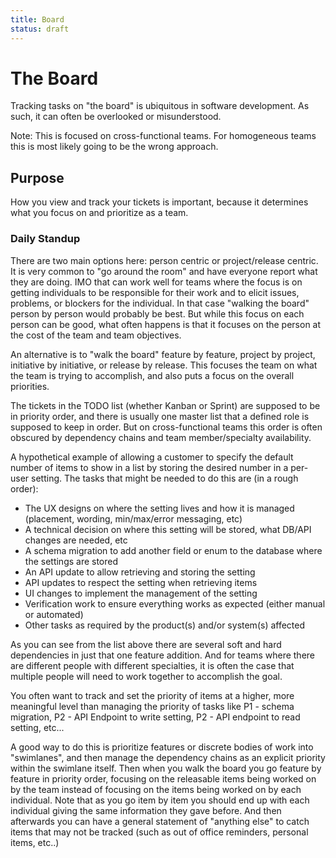 ```yaml
---
title: Board
status: draft
---
```

# The Board
Tracking tasks on "the board" is ubiquitous in software development. As such, it can often be overlooked or misunderstood.

Note: This is focused on cross-functional teams. For homogeneous teams this is most likely going to be the wrong approach.

## Purpose
How you view and track your tickets is important, because it determines what you focus on and prioritize as a team.

### Daily Standup
There are two main options here: person centric or project/release centric. It is very common to "go around the room" and have everyone report what they are doing. IMO that can work well for teams where the focus is on getting individuals to be responsible for their work and to elicit issues, problems, or blockers for the individual. In that case "walking the board" person by person would probably be best. But while this focus on each person can be good, what often happens is that it focuses on the person at the cost of the team and team objectives.

An alternative is to "walk the board" feature by feature, project by project, initiative by initiative, or release by release. This focuses the team on what the team is trying to accomplish, and also puts a focus on the overall priorities.

The tickets in the TODO list (whether Kanban or Sprint) are supposed to be in priority order, and there is usually one master list that a defined role is supposed to keep in order. But on cross-functional teams this order is often obscured by dependency chains and team member/specialty availability.

A hypothetical example of allowing a customer to specify the default number of items to show in a list by storing the desired number in a per-user setting. The tasks that might be needed to do this are (in a rough order):
* The UX designs on where the setting lives and how it is managed (placement, wording, min/max/error messaging, etc)
* A technical decision on where this setting will be stored, what DB/API changes are needed, etc
* A schema migration to add another field or enum to the database where the settings are stored
* An API update to allow retrieving and storing the setting
* API updates to respect the setting when retrieving items
* UI changes to implement the management of the setting
* Verification work to ensure everything works as expected (either manual or automated)
* Other tasks as required by the product(s) and/or system(s) affected

As you can see from the list above there are several soft and hard dependencies in just that one feature addition. And for teams where there are different people with different specialties, it is often the case that multiple people will need to work together to accomplish the goal.

You often want to track and set the priority of items at a higher, more meaningful level than managing the priority of tasks like P1 - schema migration, P2 - API Endpoint to write setting, P2 - API endpoint to read setting, etc...

A good way to do this is prioritize features or discrete bodies of work into "swimlanes", and then manage the dependency chains as an explicit priority within the swimlane itself. Then when you walk the board you go feature by feature in priority order, focusing on the releasable items being worked on by the team instead of focusing on the items being worked on by each individual. Note that as you go item by item you should end up with each individual giving the same information they gave before. And then afterwards you can have a general statement of "anything else" to catch items that may not be tracked (such as out of office reminders, personal items, etc..)